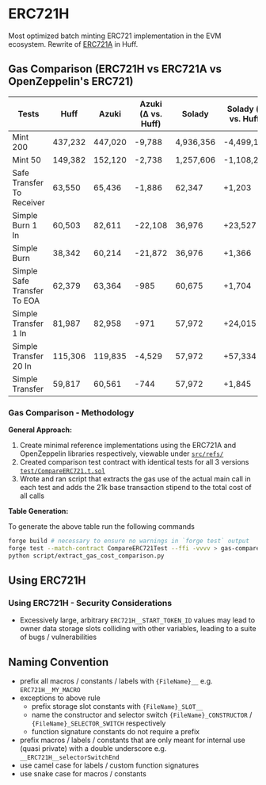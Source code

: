 # ERC721H

Most optimized batch minting ERC721 implementation in the EVM ecosystem. Rewrite
of [ERC721A](https://github.com/chiru-labs/ERC721a) in Huff.


## Gas Comparison (ERC721H vs ERC721A vs OpenZeppelin's ERC721)
|                      Tests|    Huff|   Azuki|Azuki (Δ vs. Huff)| Solady| Solady (Δ vs. Huff)|        OZ| OZ (Δ vs. Huff)|
|---------------------------|--------|--------|-------------|----------|-----------|----------|-----------|
|                   Mint 200| 437,232| 447,020|       -9,788| 4,936,356| -4,499,124| 4,999,553| -4,562,321|
|                    Mint 50| 149,382| 152,120|       -2,738| 1,257,606| -1,108,224| 1,273,403| -1,124,021|
|  Safe Transfer To Receiver|  63,550|  65,436|       -1,886|    62,347|     +1,203|    66,160|     -2,610|
|           Simple Burn 1 In|  60,503|  82,611|      -22,108|    36,976|    +23,527|    38,893|    +21,610|
|                Simple Burn|  38,342|  60,214|      -21,872|    36,976|     +1,366|    38,893|       -551|
|Simple Safe Transfer To EOA|  62,379|  63,364|         -985|    60,675|     +1,704|    64,151|     -1,772|
|       Simple Transfer 1 In|  81,987|  82,958|         -971|    57,972|    +24,015|    61,271|    +20,716|
|      Simple Transfer 20 In| 115,306| 119,835|       -4,529|    57,972|    +57,334|    61,271|    +54,035|
|            Simple Transfer|  59,817|  60,561|         -744|    57,972|     +1,845|    61,271|     -1,454|

### Gas Comparison - Methodology
**General Approach:**

1. Create minimal reference implementations using the ERC721A and OpenZeppelin libraries respectively, viewable under [`src/refs/`](src/refs)
2. Created comparison test contract with identical tests for all 3 versions [`test/CompareERC721.t.sol`](test/CompareERC721.t.sol)
3. Wrote and ran script that extracts the gas use of the actual main call in each test and adds the 21k base transaction stipend to the total cost of all calls

**Table Generation:**

To generate the above table run the following commands
```bash
forge build # necessary to ensure no warnings in `forge test` output
forge test --match-contract CompareERC721Test --ffi -vvvv > gas-compare.txt
python script/extract_gas_cost_comparison.py
```

## Using ERC721H
### Using ERC721H - Security Considerations
- Excessively large, arbitrary `ERC721H__START_TOKEN_ID` values may lead to
  owner data storage slots colliding with other variables, leading to a suite of
  bugs / vulnerabilities

## Naming Convention
- prefix all macros / constants / labels with `{FileName}__` e.g. `ERC721H__MY_MACRO`
- exceptions to above rule
  - prefix storage slot constants with `{FileName}_SLOT__`
  - name the constructor and selector switch `{FileName}_CONSTRUCTOR` / `{FileName}_SELECTOR_SWITCH` respectively
  - function signature constants do not require a prefix
- prefix macros / labels / constants that are only meant for internal use (quasi
  private) with a double underscore e.g. `__ERC721H__selectorSwitchEnd`
- use camel case for labels / custom function signatures
- use snake case for macros / constants
